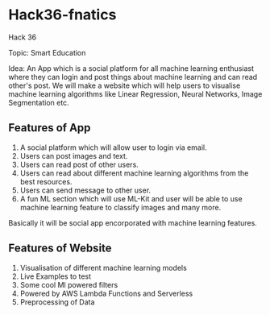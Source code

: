 
# Hack36-fnatics 
Hack 36 

Topic: Smart Education 

Idea: An App which is a social platform for all machine learning enthusiast where they can login and post things about machine learning and can read other's post. We will make a website which will help users to visualise machine learning algorithms like Linear Regression, Neural Networks, Image Segmentation etc. 

## Features of App 
1. A social platform which will allow user to login via email. 
2. Users can post images and text. 
3. Users can read post of other users.
4. Users can read about different machine learning algorithms from the best resources. 
5. Users can send message to other user.
6. A fun ML section which will use ML-Kit and user will be able to use machine learning feature to classify images and many more.

Basically it will be social app encorporated with machine learning features.

## Features of Website
1. Visualisation of different machine learning models
2. Live Examples to test
3. Some cool Ml powered filters
4. Powered by AWS Lambda Functions and Serverless
5. Preprocessing of Data